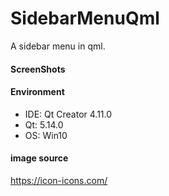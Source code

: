 # SidebarMenuQml
A sidebar menu in qml.

#### ScreenShots

#### Environment
- IDE: Qt Creator 4.11.0
- Qt: 5.14.0
- OS: Win10

#### image source
https://icon-icons.com/